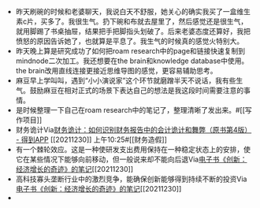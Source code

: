 - 昨天刷碗的时候和老婆聊天，我说白天不舒服，她关心的确实我买了一盒维生素c片，买多了。我很生气。扔下碗和布就去屋里了，然后感觉还是很生气，就用脚踢了书桌抽屉，结果把手把脚指头划破了。后来老婆态度还算好，我把愤怒的原因告诉她了，也就算是平息了。我生气的时候真的感觉火特别大。
- 昨天晚上算是研究成功了如何把roam research中的page和链接快速复制到mindnode二次加工。我还想要在the brain和knowledge database中使用。the brain改用直线连接更接近思维导图的感觉，更容易辅助思考。
- 麻豆早上学叫叫，遇到“小小演说家”这个环节就磨蹭半天不说话，我有些生气。鼓励麻豆在相对正式的场景下表达自己的想法是我这段时间需要注意的事情。
- 是时候整理一下自己在roam research中的笔记了，整理清晰了发出来。#[[写作项目]]
- 财务诡计Via[财务诡计：如何识别财务报告中的会计诡计和舞弊（原书第4版） - 得到APP](https://www.dedao.cn/reader?id=ekM2z5Kexap9AKyJEz8DOYn6GNrV20Kg7d0dgbRXq1Qvlj7P5ZmoMkLB47y6ONAv) [[20211230]] 上午10:25#[[财务造假]]
- 有一个棘轮效应。这是一种使研发支出费用保持在一种稳定状态上的安排，使它在某些情况下能够向前移动，但一般说来却不能向后退Via[电子书《创新：经济增长的奇迹》的笔记](https://app.yinxiang.com/shard/s63/nl/13797828/0c3dd208-6275-4856-9192-6176b3fbb01e/)[[20211230]] 
- 高科技寡头垄断行业中的激烈竞争，能确保创新能够得到持续不断的投资Via[电子书《创新：经济增长的奇迹》的笔记](https://app.yinxiang.com/shard/s63/nl/13797828/0c3dd208-6275-4856-9192-6176b3fbb01e/)[[20211230]] 
- 
